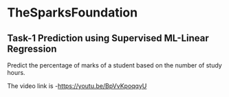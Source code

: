 # TheSparksFoundation

## Task-1 Prediction using Supervised ML-Linear Regression

Predict the percentage of marks of a student based on the number of study hours.

The video link is -https://youtu.be/BpVvKpoqqyU
